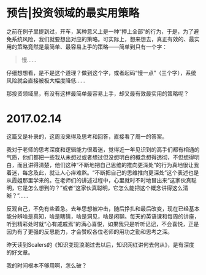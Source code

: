 # 预告|投资领域的最实用策略

之前在例子里提到过，开车，某种意义上是一种“押上全部”的行为，于是，为了避免系统风险，我们就要想出对应的策略。可实际上，想来想去，真正有效的、最实用的策略竟然是最简单、最容易上手的策略——简单到只有一个字：

> 慢……

仔细想想看，是不是这个道理？做到这个字，或者起码“慢一点”（三个字），系统风险就会直接被极大幅度降低……

那投资领域里，有没有这样最简单最容易上手，却又最有效最实用的策略呢？

# 2017.02.14

这篇又是补录的，这周没来得及思考和回答，直接看了周一的答案。

我对于老师的思考深度和逻辑能力很着迷，觉得近一年见识到的高手们都有相通的气质，他们都把一些我从未想过或者想过但没想明白的概念想得透彻，不但想得明白，而且讲得清楚，他们这种“不断地把自己思维的推向更深处”的行为真地很让我着迷，每念及此，就让人心痒难熬。“不断把自己的思维推向更深处”这个表述也是从霞姐那里学来的。在老师们的讲述过程中，心里就时不时地冒出来“这家伙真聪明，它是怎么想到的？”或者“这家伙真聪明，它怎么能把这个概念讲得这么清晰？”……

反观自己，不免有些着急。去年思想被冲击，随后挣扎和最后改变，现在已经基本能分辨啥是真知，啥是瞎猜，啥是洞见，啥是闲聊。每天的英语课和每周的讲座，听到精彩处时就“心有戚戚焉”的满心喜悦，如果我只是听听记记，不会喜悦，正是因为有了更强的反思能力，才会赞叹各位老师的用功之勤和思考之深。

昨天读到Scalers的《知识变现浪潮过去以后，知识网红讲何去何从》，是有深度的好文章。

我的时间根本不够用啊，怎么破？